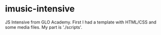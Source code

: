 # imusic-intensive

JS Intensive from GLO Academy.
First I had a template with HTML/CSS and some media files. My part is './scripts'.
